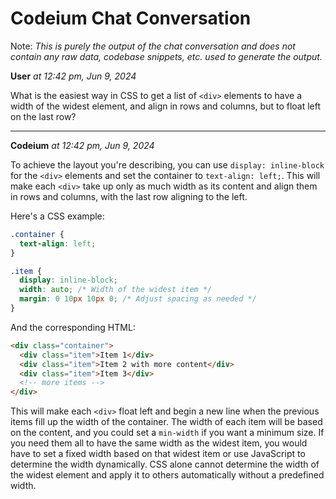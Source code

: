 # Codeium Chat Conversation

Note: _This is purely the output of the chat conversation and does not contain any raw data, codebase snippets, etc. used to generate the output._

**User** _at 12:42 pm, Jun 9, 2024_

What is the easiest way in CSS to get a list of `<div>` elements to have a width of the widest element, and align in rows and columns, but to float left on the last row?

---

**Codeium** _at 12:42 pm, Jun 9, 2024_

To achieve the layout you're describing, you can use `display: inline-block` for the `<div>` elements and set the container to `text-align: left;`. This will make each `<div>` take up only as much width as its content and align them in rows and columns, with the last row aligning to the left.

Here's a CSS example:

```css
.container {
  text-align: left;
}

.item {
  display: inline-block;
  width: auto; /* Width of the widest item */
  margin: 0 10px 10px 0; /* Adjust spacing as needed */
}
```

And the corresponding HTML:

```html
<div class="container">
  <div class="item">Item 1</div>
  <div class="item">Item 2 with more content</div>
  <div class="item">Item 3</div>
  <!-- more items -->
</div>
```

This will make each `<div>` float left and begin a new line when the previous items fill up the width of the container. The width of each item will be based on the content, and you could set a `min-width` if you want a minimum size. If you need them all to have the same width as the widest item, you would have to set a fixed width based on that widest item or use JavaScript to determine the width dynamically. CSS alone cannot determine the width of the widest element and apply it to others automatically without a predefined width.